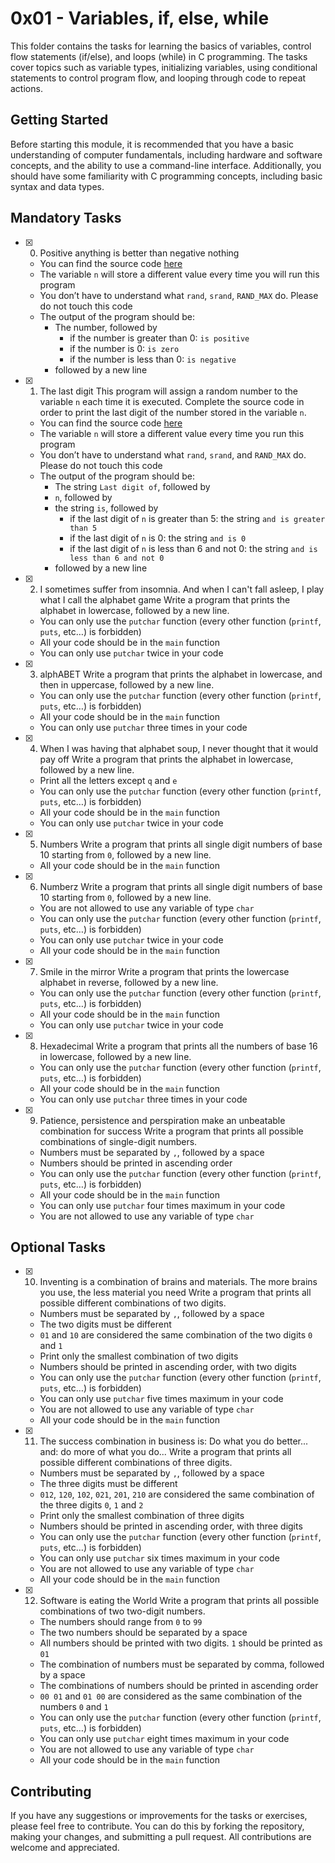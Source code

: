 # 0x01 - Variables, if, else, while

This folder contains the tasks for learning the basics of variables, control flow statements (if/else), and loops (while) in C programming. The tasks cover topics such as variable types, initializing variables, using conditional statements to control program flow, and looping through code to repeat actions.

## Getting Started
Before starting this module, it is recommended that you have a basic understanding of computer fundamentals, including hardware and software concepts, and the ability to use a command-line interface. Additionally, you should have some familiarity with C programming concepts, including basic syntax and data types.

## Mandatory Tasks

- [x] 0. Positive anything is better than negative nothing
	-   You can find the source code  [here](https://intranet.alxswe.com/rltoken/rrqNDWjrCWdARnWFLPExPw "here")
	-   The variable  `n`  will store a different value every time you will run this program
	-   You don’t have to understand what  `rand`,  `srand`,  `RAND_MAX`  do. Please do not touch this code
	-   The output of the program should be:
	    -   The number, followed by
	        -   if the number is greater than 0:  `is positive`
	        -   if the number is 0:  `is zero`
	        -   if the number is less than 0:  `is negative`
	    -   followed by a new line


- [x] 1. The last digit
    This program will assign a random number to the variable  `n`  each time it is executed. Complete the source code in order to print the last digit of the number stored in the variable  `n`.
    -   You can find the source code  [here](https://intranet.alxswe.com/rltoken/5HWhPDsq3jq1yCRQFrLl4Q "here")
    -   The variable  `n`  will store a different value every time you run this program
    -   You don’t have to understand what  `rand`,  `srand`, and  `RAND_MAX`  do. Please do not touch this code
    -   The output of the program should be:
        -   The string  `Last digit of`, followed by
        -   `n`, followed by
        -   the string  `is`, followed by
            -   if the last digit of  `n`  is greater than 5: the string  `and is greater than 5`
            -   if the last digit of  `n`  is 0: the string  `and is 0`
            -   if the last digit of  `n`  is less than 6 and not 0: the string  `and is less than 6 and not 0`
        -   followed by a new line

- [x] 2. I sometimes suffer from insomnia. And when I can't fall asleep, I play what I call the alphabet game
    Write a program that prints the alphabet in lowercase, followed by a new line.
    
    -   You can only use the  `putchar`  function (every other function (`printf`,  `puts`, etc…) is forbidden)
    -   All your code should be in the  `main`  function
    -   You can only use  `putchar`  twice in your code

- [x] 3. alphABET
    Write a program that prints the alphabet in lowercase, and then in uppercase, followed by a new line.
    
    -   You can only use the  `putchar`  function (every other function (`printf`,  `puts`, etc…) is forbidden)
    -   All your code should be in the  `main`  function
    -   You can only use  `putchar`  three times in your code

- [x] 4. When I was having that alphabet soup, I never thought that it would pay off
    Write a program that prints the alphabet in lowercase, followed by a new line.
    
    -   Print all the letters except  `q`  and  `e`
    -   You can only use the  `putchar`  function (every other function (`printf`,  `puts`, etc…) is forbidden)
    -   All your code should be in the  `main`  function
    -   You can only use  `putchar`  twice in your code

- [x] 5. Numbers
    Write a program that prints all single digit numbers of base 10 starting from  `0`, followed by a new line.
    
    -   All your code should be in the  `main`  function

- [x] 6. Numberz
    Write a program that prints all single digit numbers of base 10 starting from  `0`, followed by a new line.
    
    -   You are not allowed to use any variable of type  `char`
    -   You can only use the  `putchar`  function (every other function (`printf`,  `puts`, etc…) is forbidden)
    -   You can only use  `putchar`  twice in your code
    -   All your code should be in the  `main`  function

- [x] 7. Smile in the mirror
    Write a program that prints the lowercase alphabet in reverse, followed by a new line.
    
    -   You can only use the  `putchar`  function (every other function (`printf`,  `puts`, etc…) is forbidden)
    -   All your code should be in the  `main`  function
    -   You can only use  `putchar`  twice in your code

- [x] 8. Hexadecimal
    Write a program that prints all the numbers of base 16 in lowercase, followed by a new line.
    
    -   You can only use the  `putchar`  function (every other function (`printf`,  `puts`, etc…) is forbidden)
    -   All your code should be in the  `main`  function
    -   You can only use  `putchar`  three times in your code

- [x] 9. Patience, persistence and perspiration make an unbeatable combination for success
    Write a program that prints all possible combinations of single-digit numbers.
    
    -   Numbers must be separated by  `,`, followed by a space
    -   Numbers should be printed in ascending order
    -   You can only use the  `putchar`  function (every other function (`printf`,  `puts`, etc…) is forbidden)
    -   All your code should be in the  `main`  function
    -   You can only use  `putchar`  four times maximum in your code
    -   You are not allowed to use any variable of type  `char`

##  Optional Tasks

- [x] 10. Inventing is a combination of brains and materials. The more brains you use, the less material you need
    Write a program that prints all possible different combinations of two digits.
    
    -   Numbers must be separated by  `,`, followed by a space
    -   The two digits must be different
    -   `01`  and  `10`  are considered the same combination of the two digits  `0`  and  `1`
    -   Print only the smallest combination of two digits
    -   Numbers should be printed in ascending order, with two digits
    -   You can only use the  `putchar`  function (every other function (`printf`,  `puts`, etc…) is forbidden)
    -   You can only use  `putchar`  five times maximum in your code
    -   You are not allowed to use any variable of type  `char`
    -   All your code should be in the  `main`  function


- [x] 11. The success combination in business is: Do what you do better... and: do more of what you do...
    Write a program that prints all possible different combinations of three digits.
    
    -   Numbers must be separated by  `,`, followed by a space
    -   The three digits must be different
    -   `012`,  `120`,  `102`,  `021`,  `201`,  `210`  are considered the same combination of the three digits  `0`,  `1`  and  `2`
    -   Print only the smallest combination of three digits
    -   Numbers should be printed in ascending order, with three digits
    -   You can only use the  `putchar`  function (every other function (`printf`,  `puts`, etc…) is forbidden)
    -   You can only use  `putchar`  six times maximum in your code
    -   You are not allowed to use any variable of type  `char`
    -   All your code should be in the  `main`  function


- [x] 12. Software is eating the World
    Write a program that prints all possible combinations of two two-digit numbers.
    
    -   The numbers should range from  `0`  to  `99`
    -   The two numbers should be separated by a space
    -   All numbers should be printed with two digits.  `1`  should be printed as  `01`
    -   The combination of numbers must be separated by comma, followed by a space
    -   The combinations of numbers should be printed in ascending order
    -   `00 01`  and  `01 00`  are considered as the same combination of the numbers  `0`  and  `1`
    -   You can only use the  `putchar`  function (every other function (`printf`,  `puts`, etc…) is forbidden)
    -   You can only use  `putchar`  eight times maximum in your code
    -   You are not allowed to use any variable of type  `char`
    -   All your code should be in the  `main`  function

## Contributing
If you have any suggestions or improvements for the tasks or exercises, please feel free to contribute. You can do this by forking the repository, making your changes, and submitting a pull request. All contributions are welcome and appreciated.
